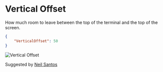 # Vertical Offset

How much room to leave between the top of the terminal and the top of the screen.

```json
{
	"VerticalOffset": 50
}
```

![Vertical Offset](/assets/img/vertical-offset.png)

<span class="by">Suggested by [Neil Santos](https://github.com/nlsantos)</span>
